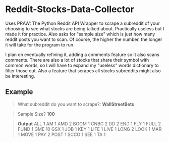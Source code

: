 # Reddit-Stocks-Data-Collector

Uses PRAW: The Python Reddit API Wrapper  to scrape a subreddit of your choosing to see what stocks are being talked about. Practically useless but I made it for practice. Also asks for "sample size" which 
is just how many reddit posts you want to scan. Of course, the higher the number, the longer it will take for the program to run.

I plan on eventually refining it, adding a comments feature so it also scans comments. There are also a lot of stocks that share their symbol with common words, so I will have to 
expand my "useless" words dictionary to filter those out. Also a feature that scrapes all stocks subreddits might also be interesting.

## Example 

>What subreddit do you want to scrape?: **WallStreetBets**

>Sample Size? **100**

> **Output** ALL 1
AM 1
AMD 2
BOOM 1
CNBC 2
DD 2
END 1
FLY 1
FULL 2
FUND 1
GME 10
GSX 1
JOB 1
KEY 1
LIFE 1
LIVE 1
LONG 2
LOOK 1
MAR 1
MOVE 1
PAY 2
POST 1
SCCO 1
SEE 1
TA 1
